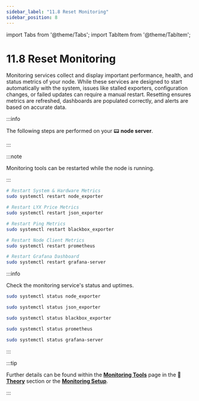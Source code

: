 ```yaml
---
sidebar_label: "11.8 Reset Monitoring"
sidebar_position: 8
---
```


import Tabs from '@theme/Tabs';
import TabItem from '@theme/TabItem';

# 11.8 Reset Monitoring

Monitoring services collect and display important performance, health, and status metrics of your node. While these services are designed to start automatically with the system, issues like stalled exporters, configuration changes, or failed updates can require a manual restart. Resetting ensures metrics are refreshed, dashboards are populated correctly, and alerts are based on accurate data.

:::info

The following steps are performed on your 📟 **node server**.

:::

:::note

Monitoring tools can be restarted while the node is running.

:::

```sh
# Restart System & Hardware Metrics
sudo systemctl restart node_exporter

# Restart LYX Price Metrics
sudo systemctl restart json_exporter

# Restart Ping Metrics
sudo systemctl restart blackbox_exporter

# Restart Node Client Metrics
sudo systemctl restart prometheus

# Restart Grafana Dashboard
sudo systemctl restart grafana-server
```

:::info

Check the monitoring service's status and uptimes.

<Tabs>
<TabItem value="node" label="Node Exporter">

```sh
sudo systemctl status node_exporter
```

</TabItem> <TabItem value="json" label="JSON Exporter">

```sh
sudo systemctl status json_exporter
```

</TabItem> <TabItem value="blackbox" label="Blackbox Exporter">

```sh
sudo systemctl status blackbox_exporter
```

</TabItem> <TabItem value="prometheus" label="Prometheus">

```sh
sudo systemctl status prometheus
```

</TabItem> <TabItem value="grafana" label="Grafana Server">

```sh
sudo systemctl status grafana-server
```

</TabItem>
</Tabs>

:::

:::tip

Further details can be found within the [**Monitoring Tools**](/docs/theory/node-operation/monitoring-tools.md) page in the 🧠 [**Theory**](/docs/theory/preparations/node-specifications.md) section or the [**Monitoring Setup**](/docs/guides/monitoring/software-preparation.md).

:::
